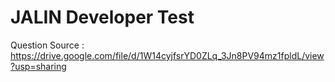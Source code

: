 # JALIN Developer Test

Question Source : 
https://drive.google.com/file/d/1W14cyjfsrYD0ZLq_3Jn8PV94mz1fpldL/view?usp=sharing


